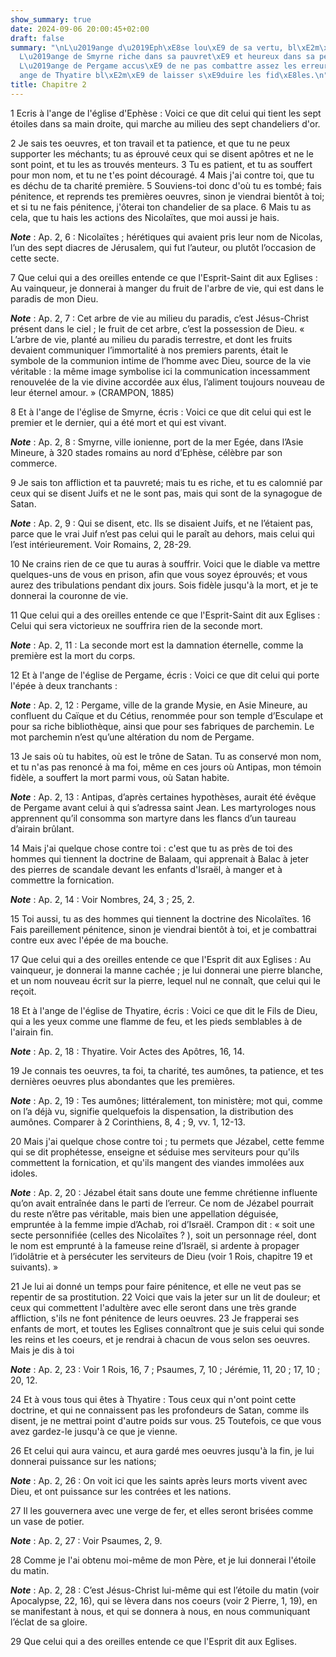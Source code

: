 ```yaml
---
show_summary: true
date: 2024-09-06 20:00:45+02:00
draft: false
summary: "\nL\u2019ange d\u2019Eph\xE8se lou\xE9 de sa vertu, bl\xE2m\xE9 de son relachement.\n\
  L\u2019ange de Smyrne riche dans sa pauvret\xE9 et heureux dans sa pers\xE9cution.\n\
  L\u2019ange de Pergame accus\xE9 de ne pas combattre assez les erreurs.\nL\u2019\
  ange de Thyatire bl\xE2m\xE9 de laisser s\xE9duire les fid\xE8les.\n"
title: Chapitre 2
---
```





1 Ecris à l'ange de l'église d'Ephèse : Voici ce que dit celui qui tient les sept étoiles dans sa main droite, qui marche au milieu des sept chandeliers d'or.


2 Je sais tes oeuvres, et ton travail et ta patience, et que tu ne peux supporter les méchants; tu as éprouvé ceux qui se disent apôtres et ne le sont point, et tu les as trouvés menteurs. 3 Tu es patient, et tu as souffert pour mon nom, et tu ne t'es point découragé. 4 Mais j'ai contre toi, que tu es déchu de ta charité première. 5 Souviens-toi donc d'où tu es tombé; fais pénitence, et reprends tes premières oeuvres, sinon je viendrai bientôt à toi; et si tu ne fais pénitence, j'ôterai ton chandelier de sa place. 6 Mais tu as cela, que tu hais les actions des Nicolaïtes, que moi aussi je hais.

***Note*** :  Ap. 2, 6 : Nicolaïtes ; hérétiques qui avaient pris leur nom de Nicolas, l’un des sept diacres de Jérusalem, qui fut l’auteur, ou plutôt l’occasion de cette secte.


7 Que celui qui a des oreilles entende ce que l'Esprit-Saint dit aux Eglises : Au vainqueur, je donnerai à manger du fruit de l'arbre de vie, qui est dans le paradis de mon Dieu.

***Note*** :  Ap. 2, 7 : Cet arbre de vie au milieu du paradis, c’est Jésus-Christ présent dans le ciel ; le fruit de cet arbre, c’est la possession de Dieu. « L’arbre de vie, planté au milieu du paradis terrestre, et dont les fruits devaient communiquer l’immortalité à nos premiers parents, était le symbole de la communion intime de l’homme avec Dieu, source de la vie véritable : la même image symbolise ici la communication incessamment renouvelée de la vie divine accordée aux élus, l’aliment toujours nouveau de leur éternel amour. » (CRAMPON, 1885)


8 Et à l'ange de l'église de Smyrne, écris : Voici ce que dit celui qui est le premier et le dernier, qui a été mort et qui est vivant.

***Note*** :  Ap. 2, 8 : Smyrne, ville ionienne, port de la mer Egée, dans l’Asie Mineure, à 320 stades romains au nord d’Ephèse, célèbre par son commerce.


9 Je sais ton affliction et ta pauvreté; mais tu es riche, et tu es calomnié par ceux qui se disent Juifs et ne le sont pas, mais qui sont de la synagogue de Satan.

***Note*** :  Ap. 2, 9 : Qui se disent, etc. Ils se disaient Juifs, et ne l’étaient pas, parce que le vrai Juif n’est pas celui qui le paraît au dehors, mais celui qui l’est intérieurement. Voir Romains, 2, 28-29.

10 Ne crains rien de ce que tu auras à souffrir. Voici que le diable va mettre quelques-uns de vous en prison, afin que vous soyez éprouvés; et vous aurez des tribulations pendant dix jours. Sois fidèle jusqu'à la mort, et je te donnerai la couronne de vie.


11 Que celui qui a des oreilles entende ce que l'Esprit-Saint dit aux Eglises : Celui qui sera victorieux ne souffrira rien de la seconde mort.

***Note*** :  Ap. 2, 11 : La seconde mort est la damnation éternelle, comme la première est la mort du corps.


12 Et à l'ange de l'église de Pergame, écris : Voici ce que dit celui qui porte l'épée à deux tranchants :

***Note*** :  Ap. 2, 12 : Pergame, ville de la grande Mysie, en Asie Mineure, au confluent du Caïque et du Cétius, renommée pour son temple d’Esculape et pour sa riche bibliothèque, ainsi que pour ses fabriques de parchemin. Le mot parchemin n’est qu’une altération du nom de Pergame.


13 Je sais où tu habites, où est le trône de Satan. Tu as conservé mon nom, et tu n'as pas renoncé à ma foi, même en ces jours où Antipas, mon témoin fidèle, a souffert la mort parmi vous, où Satan habite.

***Note*** :  Ap. 2, 13 : Antipas, d’après certaines hypothèses, aurait été évêque de Pergame avant celui à qui s’adressa saint Jean. Les martyrologes nous apprennent qu’il consomma son martyre dans les flancs d’un taureau d’airain brûlant.

14 Mais j'ai quelque chose contre toi : c'est que tu as près de toi des hommes qui tiennent la doctrine de Balaam, qui apprenait à Balac à jeter des pierres de scandale devant les enfants d'Israël, à manger et à commettre la fornication.

***Note*** :  Ap. 2, 14 : Voir Nombres, 24, 3 ; 25, 2.

15 Toi aussi, tu as des hommes qui tiennent la doctrine des Nicolaïtes. 16 Fais pareillement pénitence, sinon je viendrai bientôt à toi, et je combattrai contre eux avec l'épée de ma bouche.


17 Que celui qui a des oreilles entende ce que l'Esprit dit aux Eglises : Au vainqueur, je donnerai la manne cachée ; je lui donnerai une pierre blanche, et un nom nouveau écrit sur la pierre, lequel nul ne connaît, que celui qui le reçoit.


18 Et à l'ange de l'église de Thyatire, écris : Voici ce que dit le Fils de Dieu, qui a les yeux comme une flamme de feu, et les pieds semblables à de l'airain fin.

***Note*** :  Ap. 2, 18 : Thyatire. Voir Actes des Apôtres, 16, 14.


19 Je connais tes oeuvres, ta foi, ta charité, tes aumônes, ta patience, et tes dernières oeuvres plus abondantes que les premières.

***Note*** :  Ap. 2, 19 : Tes aumônes; littéralement, ton ministère; mot qui, comme on l’a déjà vu, signifie quelquefois la dispensation, la distribution des aumônes. Comparer à 2 Corinthiens, 8, 4 ; 9, vv. 1, 12-13.

20 Mais j'ai quelque chose contre toi ; tu permets que Jézabel, cette femme qui se dit prophétesse, enseigne et séduise mes serviteurs pour qu'ils commettent la fornication, et qu'ils mangent des viandes immolées aux idoles.

***Note*** :  Ap. 2, 20 : Jézabel était sans doute une femme chrétienne influente qu’on avait entraînée dans le parti de l’erreur. Ce nom de Jézabel pourrait du reste n’être pas véritable, mais bien une appellation déguisée, empruntée à la femme impie d’Achab, roi d’Israël. Crampon dit : « soit une secte personnifiée (celles des Nicolaïtes ? ), soit un personnage réel, dont le nom est emprunté à la fameuse reine d’Israël, si ardente à propager l’idolâtrie et à persécuter les serviteurs de Dieu (voir 1 Rois, chapitre 19 et suivants). »

21 Je lui ai donné un temps pour faire pénitence, et elle ne veut pas se repentir de sa prostitution. 22 Voici que vais la jeter sur un lit de douleur; et ceux qui commettent l'adultère avec elle seront dans une très grande affliction, s'ils ne font pénitence de leurs oeuvres. 23 Je frapperai ses enfants de mort, et toutes les Eglises connaîtront que je suis celui qui sonde les reins et les coeurs, et je rendrai à chacun de vous selon ses oeuvres. Mais je dis à toi

***Note*** :  Ap. 2, 23 : Voir 1 Rois, 16, 7 ; Psaumes, 7, 10 ; Jérémie, 11, 20 ; 17, 10 ; 20, 12.

24 Et à vous tous qui êtes à Thyatire : Tous ceux qui n'ont point cette doctrine, et qui ne connaissent pas les profondeurs de Satan, comme ils disent, je ne mettrai point d'autre poids sur vous. 25 Toutefois, ce que vous avez gardez-le jusqu'à ce que je vienne.


26 Et celui qui aura vaincu, et aura gardé mes oeuvres jusqu'à la fin, je lui donnerai puissance sur les nations;

***Note*** :  Ap. 2, 26 : On voit ici que les saints après leurs morts vivent avec Dieu, et ont puissance sur les contrées et les nations.

27 Il les gouvernera avec une verge de fer, et elles seront brisées comme un vase de potier.

***Note*** :  Ap. 2, 27 : Voir Psaumes, 2, 9.

28 Comme je l'ai obtenu moi-même de mon Père, et je lui donnerai l'étoile du matin.

***Note*** :  Ap. 2, 28 : C’est Jésus-Christ lui-même qui est l’étoile du matin (voir Apocalypse, 22, 16), qui se lèvera dans nos coeurs (voir 2 Pierre, 1, 19), en se manifestant à nous, et qui se donnera à nous, en nous communiquant l’éclat de sa gloire.

29 Que celui qui a des oreilles entende ce que l'Esprit dit aux Eglises.

